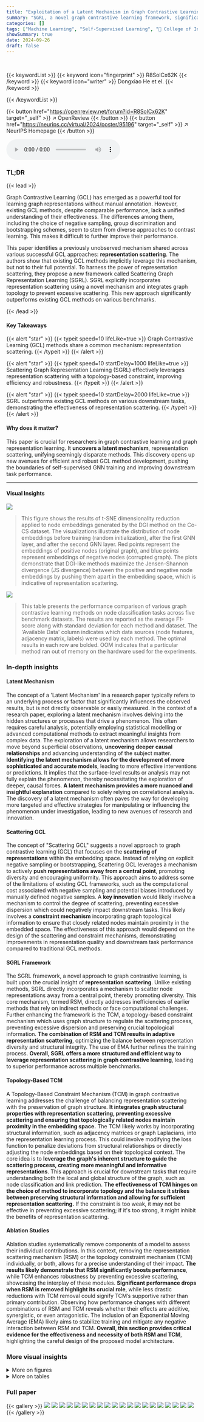 ```yaml
---
title: "Exploitation of a Latent Mechanism in Graph Contrastive Learning: Representation Scattering"
summary: "SGRL, a novel graph contrastive learning framework, significantly boosts performance by leveraging the inherent 'representation scattering' mechanism and integrating graph topology, outperforming exis..."
categories: []
tags: ["Machine Learning", "Self-Supervised Learning", "🏢 College of Intelligence and Computing, Tianjin University",]
showSummary: true
date: 2024-09-26
draft: false
---
```


<br>

{{< keywordList >}}
{{< keyword icon="fingerprint" >}} R8SolCx62K {{< /keyword >}}
{{< keyword icon="writer" >}} Dongxiao He et el. {{< /keyword >}}
 
{{< /keywordList >}}

{{< button href="https://openreview.net/forum?id=R8SolCx62K" target="_self" >}}
↗ OpenReview
{{< /button >}}
{{< button href="https://neurips.cc/virtual/2024/poster/95196" target="_self" >}}
↗ NeurIPS Homepage
{{< /button >}}


<audio controls>
    <source src="https://ai-paper-reviewer.com/R8SolCx62K/podcast.wav" type="audio/wav">
    Your browser does not support the audio element.
</audio>


### TL;DR


{{< lead >}}

Graph Contrastive Learning (GCL) has emerged as a powerful tool for learning graph representations without manual annotation.  However, existing GCL methods, despite comparable performance, lack a unified understanding of their effectiveness.  The differences among them, including the choice of negative sampling, group discrimination and bootstrapping schemes, seem to stem from diverse approaches to contrast learning.  This makes it difficult to further improve their performance.

This paper identifies a previously unobserved mechanism shared across various successful GCL approaches: **representation scattering**. The authors show that existing GCL methods implicitly leverage this mechanism, but not to their full potential.  To harness the power of representation scattering, they propose a new framework called Scattering Graph Representation Learning (SGRL). SGRL explicitly incorporates representation scattering using a novel mechanism and integrates graph topology to prevent excessive scattering. This new approach significantly outperforms existing GCL methods on various benchmarks.

{{< /lead >}}


#### Key Takeaways

{{< alert "star" >}}
{{< typeit speed=10 lifeLike=true >}} Graph Contrastive Learning (GCL) methods share a common mechanism: representation scattering. {{< /typeit >}}
{{< /alert >}}

{{< alert "star" >}}
{{< typeit speed=10 startDelay=1000 lifeLike=true >}} Scattering Graph Representation Learning (SGRL) effectively leverages representation scattering with a topology-based constraint, improving efficiency and robustness. {{< /typeit >}}
{{< /alert >}}

{{< alert "star" >}}
{{< typeit speed=10 startDelay=2000 lifeLike=true >}} SGRL outperforms existing GCL methods on various downstream tasks, demonstrating the effectiveness of representation scattering. {{< /typeit >}}
{{< /alert >}}

#### Why does it matter?
This paper is crucial for researchers in graph contrastive learning and graph representation learning.  It **uncovers a latent mechanism**, representation scattering, unifying seemingly disparate methods. This discovery opens up new avenues for efficient and robust GCL method development, pushing the boundaries of self-supervised GNN training and improving downstream task performance.

------
#### Visual Insights



![](https://ai-paper-reviewer.com/R8SolCx62K/figures_3_1.jpg)

> This figure shows the results of t-SNE dimensionality reduction applied to node embeddings generated by the DGI method on the Co-CS dataset.  The visualizations illustrate the distribution of node embeddings before training (random initialization), after the first GNN layer, and after the second GNN layer. Red points represent the embeddings of positive nodes (original graph), and blue points represent embeddings of negative nodes (corrupted graph).  The plots demonstrate that DGI-like methods maximize the Jensen-Shannon divergence (JS divergence) between the positive and negative node embeddings by pushing them apart in the embedding space, which is indicative of representation scattering.





![](https://ai-paper-reviewer.com/R8SolCx62K/tables_7_1.jpg)

> This table presents the performance comparison of various graph contrastive learning methods on node classification tasks across five benchmark datasets.  The results are reported as the average F1-score along with standard deviation for each method and dataset. The 'Available Data' column indicates which data sources (node features, adjacency matrix, labels) were used by each method.  The optimal results in each row are bolded.  OOM indicates that a particular method ran out of memory on the hardware used for the experiments.





### In-depth insights


#### Latent Mechanism
The concept of a 'Latent Mechanism' in a research paper typically refers to an underlying process or factor that significantly influences the observed results, but is not directly observable or easily measured.  In the context of a research paper, exploring a latent mechanism involves delving into the hidden structures or processes that drive a phenomenon.  This often requires careful analysis, potentially employing statistical modelling or advanced computational methods to extract meaningful insights from complex data.  The exploration of a latent mechanism allows researchers to move beyond superficial observations, **uncovering deeper causal relationships** and advancing understanding of the subject matter.  **Identifying the latent mechanism allows for the development of more sophisticated and accurate models**, leading to more effective interventions or predictions. It implies that the surface-level results or analysis may not fully explain the phenomenon, thereby necessitating the exploration of deeper, causal forces. **A latent mechanism provides a more nuanced and insightful explanation** compared to solely relying on correlational analysis. The discovery of a latent mechanism often paves the way for developing more targeted and effective strategies for manipulating or influencing the phenomenon under investigation, leading to new avenues of research and innovation.

#### Scattering GCL
The concept of "Scattering GCL" suggests a novel approach to graph contrastive learning (GCL) that focuses on the **scattering of representations** within the embedding space.  Instead of relying on explicit negative sampling or bootstrapping, Scattering GCL leverages a mechanism to actively **push representations away from a central point**, promoting diversity and encouraging uniformity. This approach aims to address some of the limitations of existing GCL frameworks, such as the computational cost associated with negative sampling and potential biases introduced by manually defined negative samples.  A **key innovation** would likely involve a mechanism to control the degree of scattering, preventing excessive dispersion which could negatively impact downstream tasks.  This likely involves a **constraint mechanism** incorporating graph topological information to ensure that closely related nodes maintain proximity in the embedded space.  The effectiveness of this approach would depend on the design of the scattering and constraint mechanisms, demonstrating improvements in representation quality and downstream task performance compared to traditional GCL methods.

#### SGRL Framework
The SGRL framework, a novel approach to graph contrastive learning, is built upon the crucial insight of **representation scattering**. Unlike existing methods, SGRL directly incorporates a mechanism to scatter node representations away from a central point, thereby promoting diversity.  This core mechanism, termed RSM, directly addresses inefficiencies of earlier methods that rely on indirect methods or face computational challenges. Further enhancing the framework is the TCM, a topology-based constraint mechanism which uses graph structure to regulate the scattering process, preventing excessive dispersion and preserving crucial topological information.  **The combination of RSM and TCM results in adaptive representation scattering**, optimizing the balance between representation diversity and structural integrity.  The use of EMA further refines the training process.  **Overall, SGRL offers a more structured and efficient way to leverage representation scattering in graph contrastive learning**, leading to superior performance across multiple benchmarks.

#### Topology-Based TCM
A Topology-Based Constraint Mechanism (TCM) in graph contrastive learning addresses the challenge of balancing representation scattering with the preservation of graph structure.  **It integrates graph structural properties with representation scattering, preventing excessive scattering and ensuring that topologically related nodes maintain proximity in the embedding space.**  The TCM likely works by incorporating structural information, such as adjacency matrices or graph Laplacians, into the representation learning process.  This could involve modifying the loss function to penalize deviations from structural relationships or directly adjusting the node embeddings based on their topological context.  The core idea is to **leverage the graph's inherent structure to guide the scattering process, creating more meaningful and informative representations**. This approach is crucial for downstream tasks that require understanding both the local and global structure of the graph, such as node classification and link prediction.  **The effectiveness of TCM hinges on the choice of method to incorporate topology and the balance it strikes between preserving structural information and allowing for sufficient representation scattering.**  If the constraint is too weak, it may not be effective in preventing excessive scattering; if it's too strong, it might inhibit the benefits of representation scattering.

#### Ablation Studies
Ablation studies systematically remove components of a model to assess their individual contributions. In this context, removing the representation scattering mechanism (RSM) or the topology constraint mechanism (TCM) individually, or both, allows for a precise understanding of their impact. **The results likely demonstrate that RSM significantly boosts performance**, while TCM enhances robustness by preventing excessive scattering, showcasing the interplay of these modules.  **Significant performance drops when RSM is removed highlight its crucial role**, while less drastic reductions with TCM removal could signify TCM’s supportive rather than primary contribution. Observing how performance changes with different combinations of RSM and TCM reveals whether their effects are additive, synergistic, or even antagonistic.  The inclusion of an Exponential Moving Average (EMA) likely aims to stabilize training and mitigate any negative interaction between RSM and TCM.  **Overall, this section provides critical evidence for the effectiveness and necessity of both RSM and TCM**, highlighting the careful design of the proposed model architecture.


### More visual insights

<details>
<summary>More on figures
</summary>


![](https://ai-paper-reviewer.com/R8SolCx62K/figures_4_1.jpg)

> This bar chart compares the F1-scores achieved by the BGRL model with and without Batch Normalization (BN) across four benchmark datasets: Photo, Co.CS, Computers, and Physics.  The results demonstrate a significant performance decrease in the BGRL model when BN is removed, highlighting its importance for representation scattering within this framework.  Error bars are included to show the variability of the F1-scores.


![](https://ai-paper-reviewer.com/R8SolCx62K/figures_5_1.jpg)

> This figure shows a schematic overview of the Scattering Graph Representation Learning (SGRL) framework. It illustrates the two encoders (online and target), the representation scattering mechanism (RSM), the topology-based constraint mechanism (TCM), and the alignment loss function used for training.  The figure highlights the process of generating node representations, incorporating topological information, and pushing node representations away from a central point (scattering) for improved performance on downstream tasks.


![](https://ai-paper-reviewer.com/R8SolCx62K/figures_8_1.jpg)

> This figure shows the visualization of node embeddings using t-SNE for the Coauthor-CS dataset. Each point represents a node, colored by its label.  The figure compares the visualizations generated by GRACE, DGI, BGRL, and SGRL, highlighting the differences in the clustering and separation of nodes based on their labels.  SGRL shows clearer inter-class boundaries and better intra-class clustering, indicating effective representation scattering and semantic aggregation.


![](https://ai-paper-reviewer.com/R8SolCx62K/figures_8_2.jpg)

> This figure visualizes the t-SNE embeddings of nodes in the Computers dataset.  Each point represents a node, colored by its label.  The figure compares the node embeddings generated by four different methods: GRACE, DGI, BGRL, and SGRL (the proposed method). The visualization aims to show how well each method separates different classes (inter-class separation) and groups similar nodes together (intra-class clustering).  SGRL shows clearer inter-class boundaries and better intra-class clustering compared to the other methods.


</details>




<details>
<summary>More on tables
</summary>


![](https://ai-paper-reviewer.com/R8SolCx62K/tables_7_2.jpg)
> This table presents the results of node classification experiments using various methods on five benchmark datasets (WikiCS, Amazon-Computers, Amazon-Photo, Coauthor-CS, and Coauthor-Physics).  Each method's performance is evaluated using the F1-score, and the best performance for each dataset is highlighted in bold.  The table also indicates datasets where a method ran out of memory (OOM). The 'Available Data' column specifies the type of data used by each method (node features (X), adjacency matrix (A), and labels (Y)).

![](https://ai-paper-reviewer.com/R8SolCx62K/tables_8_1.jpg)
> This table presents the results of an ablation study conducted to evaluate the impact of each component of the SGRL model on node classification performance across five different datasets.  The ablation study systematically removes different components of the model (RSM, TCM, and EMA) to isolate their individual contributions.  The results demonstrate the effectiveness of each component and the overall superiority of the complete SGRL model.

![](https://ai-paper-reviewer.com/R8SolCx62K/tables_13_1.jpg)
> This table presents the results of node classification experiments across five benchmark datasets.  It compares the performance of SGRL against several other methods, including three mainstream GCL baselines (GRACE, DGI, BGRL), six recently advanced algorithms, two classic graph representation learning methods, and a supervised GCN baseline. The table shows F1-scores and indicates out-of-memory errors where applicable.  Optimal results for each dataset are highlighted in bold.

![](https://ai-paper-reviewer.com/R8SolCx62K/tables_13_2.jpg)
> This table presents the performance comparison of various node classification methods on five benchmark datasets (WikiCS, Amazon-Computers, Amazon-Photo, Coauthor-CS, and Coauthor-Physics).  The results are evaluated using F1-score.  The table includes results for several baseline and state-of-the-art methods, along with the proposed SGRL method.  'OOM' indicates that the method ran out of memory during the experiment. The best results for each dataset are highlighted in bold.  The table also indicates which features (node attributes (X), adjacency matrix (A), and labels (Y)) were used by each method.

</details>




### Full paper

{{< gallery >}}
<img src="https://ai-paper-reviewer.com/R8SolCx62K/1.png" class="grid-w50 md:grid-w33 xl:grid-w25" />
<img src="https://ai-paper-reviewer.com/R8SolCx62K/2.png" class="grid-w50 md:grid-w33 xl:grid-w25" />
<img src="https://ai-paper-reviewer.com/R8SolCx62K/3.png" class="grid-w50 md:grid-w33 xl:grid-w25" />
<img src="https://ai-paper-reviewer.com/R8SolCx62K/4.png" class="grid-w50 md:grid-w33 xl:grid-w25" />
<img src="https://ai-paper-reviewer.com/R8SolCx62K/5.png" class="grid-w50 md:grid-w33 xl:grid-w25" />
<img src="https://ai-paper-reviewer.com/R8SolCx62K/6.png" class="grid-w50 md:grid-w33 xl:grid-w25" />
<img src="https://ai-paper-reviewer.com/R8SolCx62K/7.png" class="grid-w50 md:grid-w33 xl:grid-w25" />
<img src="https://ai-paper-reviewer.com/R8SolCx62K/8.png" class="grid-w50 md:grid-w33 xl:grid-w25" />
<img src="https://ai-paper-reviewer.com/R8SolCx62K/9.png" class="grid-w50 md:grid-w33 xl:grid-w25" />
<img src="https://ai-paper-reviewer.com/R8SolCx62K/10.png" class="grid-w50 md:grid-w33 xl:grid-w25" />
<img src="https://ai-paper-reviewer.com/R8SolCx62K/11.png" class="grid-w50 md:grid-w33 xl:grid-w25" />
<img src="https://ai-paper-reviewer.com/R8SolCx62K/12.png" class="grid-w50 md:grid-w33 xl:grid-w25" />
<img src="https://ai-paper-reviewer.com/R8SolCx62K/13.png" class="grid-w50 md:grid-w33 xl:grid-w25" />
<img src="https://ai-paper-reviewer.com/R8SolCx62K/14.png" class="grid-w50 md:grid-w33 xl:grid-w25" />
<img src="https://ai-paper-reviewer.com/R8SolCx62K/15.png" class="grid-w50 md:grid-w33 xl:grid-w25" />
<img src="https://ai-paper-reviewer.com/R8SolCx62K/16.png" class="grid-w50 md:grid-w33 xl:grid-w25" />
<img src="https://ai-paper-reviewer.com/R8SolCx62K/17.png" class="grid-w50 md:grid-w33 xl:grid-w25" />
<img src="https://ai-paper-reviewer.com/R8SolCx62K/18.png" class="grid-w50 md:grid-w33 xl:grid-w25" />
<img src="https://ai-paper-reviewer.com/R8SolCx62K/19.png" class="grid-w50 md:grid-w33 xl:grid-w25" />
<img src="https://ai-paper-reviewer.com/R8SolCx62K/20.png" class="grid-w50 md:grid-w33 xl:grid-w25" />
{{< /gallery >}}